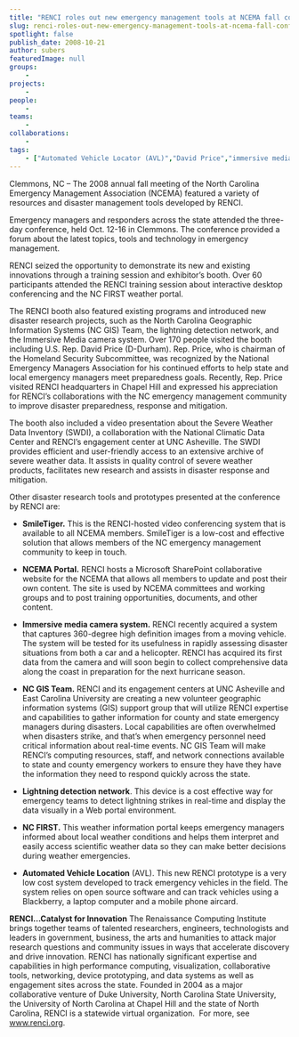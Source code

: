 ```yaml
---
title: "RENCI roles out new emergency management tools at NCEMA fall conference"
slug: renci-roles-out-new-emergency-management-tools-at-ncema-fall-conference
spotlight: false
publish_date: 2008-10-21
author: subers
featuredImage: null
groups:
    - 
projects:
    - 
people:
    - 
teams: 
    - 
collaborations:
    - 
tags:
    - ["Automated Vehicle Locator (AVL)","David Price","immersive media","NC-FIRST","North Carolina Emergency Managers Association (NCEMA)","RENCI at UNC Asheville","SmileTiger"]
---
```

Clemmons, NC – The 2008 annual fall meeting of the North Carolina Emergency Management Association (NCEMA) featured a variety of resources and disaster management tools developed by RENCI. <!--more-->

Emergency managers and responders across the state attended the three-day conference, held Oct. 12-16 in Clemmons. The conference provided a forum about the latest topics, tools and technology in emergency management.

RENCI seized the opportunity to demonstrate its new and existing innovations through a training session and exhibitor’s booth. Over 60 participants attended the RENCI training session about interactive desktop conferencing and the NC FIRST weather portal.
<div class="news_image"></div>
The RENCI booth also featured existing programs and introduced new disaster research projects, such as the North Carolina Geographic Information Systems (NC GIS) Team, the lightning detection network, and the Immersive Media camera system. Over 170 people visited the booth including U.S. Rep. David Price (D-Durham). Rep. Price, who is chairman of the Homeland Security Subcommittee, was recognized by the National Emergency Managers Association for his continued efforts to help state and local emergency managers meet preparedness goals. Recently, Rep. Price visited RENCI headquarters in Chapel Hill and expressed his appreciation for RENCI’s collaborations with the NC emergency management community to improve disaster preparedness, response and mitigation.

The booth also included a video presentation about the Severe Weather Data Inventory (SWDI), a collaboration with the National Climatic Data Center and RENCI’s engagement center at UNC Asheville. The SWDI provides efficient and user-friendly access to an extensive archive of severe weather data. It assists in quality control of severe weather products, facilitates new research and assists in disaster response and mitigation.

Other disaster research tools and prototypes presented at the conference by RENCI are:
<ul type="disc">
	<li><strong>SmileTiger.</strong> This is the RENCI-hosted video conferencing system that is available to all NCEMA members. SmileTiger is a low-cost and effective solution that allows members of the NC emergency management community to keep in touch.</li>
</ul>
<ul type="disc">
	<li><strong>NCEMA Portal.</strong> RENCI hosts a Microsoft SharePoint collaborative website for the NCEMA that allows all members to update and post their own content. The site is used by NCEMA committees and working groups and to post training opportunities, documents, and other content.</li>
</ul>
<ul type="disc">
	<li><strong>Immersive media camera system.</strong> RENCI recently acquired a system that captures 360-degree high definition images from a moving vehicle. The system will be tested for its usefulness in rapidly assessing disaster situations from both a car and a helicopter. RENCI has acquired its first data from the camera and will soon begin to collect comprehensive data along the coast in preparation for the next hurricane season.</li>
</ul>
<ul type="disc">
	<li><strong>NC GIS Team.</strong> RENCI and its engagement centers at UNC Asheville and East Carolina University are creating a new volunteer geographic information systems (GIS) support group that will utilize RENCI expertise and capabilities to gather information for county and state emergency managers during disasters. Local capabilities are often overwhelmed when disasters strike, and that’s when emergency personnel need critical information about real-time events. NC GIS Team will make RENCI’s computing resources, staff, and network connections available to state and county emergency workers to ensure they have they have the information they need to respond quickly across the state.</li>
</ul>
<ul type="disc">
	<li><strong>Lightning detection network</strong>. This device is a cost effective way for emergency teams to detect lightning strikes in real-time and display the data visually in a Web portal environment.</li>
</ul>
<ul type="disc">
	<li><strong>NC FIRST.</strong> This weather information portal keeps emergency managers informed about local weather conditions and helps them interpret and easily access scientific weather data so they can make better decisions during weather emergencies.</li>
</ul>
<ul type="disc">
	<li><strong>Automated Vehicle Location</strong> (AVL). This new RENCI prototype is a very low cost system developed to track emergency vehicles in the field. The system relies on open source software and can track vehicles using a Blackberry, a laptop computer and a mobile phone aircard.</li>
</ul>
<strong>RENCI…Catalyst for Innovation</strong>
The Renaissance Computing Institute brings together teams of talented researchers, engineers, technologists and leaders in government, business, the arts and humanities to attack major research questions and community issues in ways that accelerate discovery and drive innovation. RENCI has nationally significant expertise and capabilities in high performance computing, visualization, collaborative tools, networking, device prototyping, and data systems as well as engagement sites across the state. Founded in 2004 as a major collaborative venture of Duke University, North Carolina State University, the University of North Carolina at Chapel Hill and the state of North Carolina, RENCI is a statewide virtual organization.  For more, see <a href="http://www.renci.org/">www.renci.org</a>.
